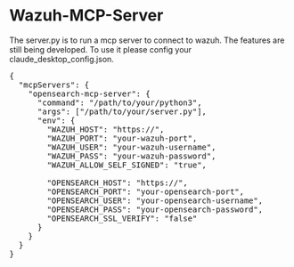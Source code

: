 # Wazuh-MCP-Server
The server.py is to run a mcp server to connect to wazuh.
The features are still being developed.
To use it please config your claude_desktop_config.json.
<pre>
{
  "mcpServers": {
    "opensearch-mcp-server": {
      "command": "/path/to/your/python3",
      "args": ["/path/to/your/server.py"],
      "env": {
        "WAZUH_HOST": "https://<your-wazuh-host>",
        "WAZUH_PORT": "your-wazuh-port",
        "WAZUH_USER": "your-wazuh-username",
        "WAZUH_PASS": "your-wazuh-password",
        "WAZUH_ALLOW_SELF_SIGNED": "true",

        "OPENSEARCH_HOST": "https://<your-opensearch-host>",
        "OPENSEARCH_PORT": "your-opensearch-port",
        "OPENSEARCH_USER": "your-opensearch-username",
        "OPENSEARCH_PASS": "your-opensearch-password",
        "OPENSEARCH_SSL_VERIFY": "false"
      }
    }
  }
}
<pre>
